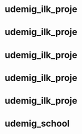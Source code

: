 # udemig_ilk_proje

# udemig_ilk_proje

# udemig_ilk_proje

# udemig_ilk_proje

# udemig_ilk_proje
# udemig_school
